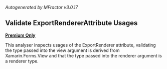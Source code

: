 *Autogenerated by MFractor v3.0.17*
## Validate ExportRendererAttribute Usages

**[Premium Only](https://www.mfractor.com/buy?utm_source=docs&utm_medium=premium_only)**

This analyser inspects usages of the ExportRenderer attribute, validating the type passed into the view argument is derived from Xamarin.Forms.View and that the type passed into the renderer argument is a renderer type.


